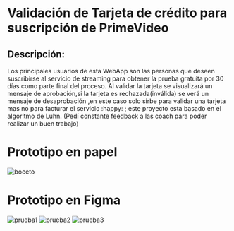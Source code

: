 # Validación de Tarjeta de crédito para suscripción de PrimeVideo
## Descripción:
Los principales usuarios de esta WebApp son las personas que deseen suscribirse al servicio de streaming para obtener la prueba gratuita por 30 días como parte final del proceso.
Al validar la tarjeta se visualizará un mensaje de aprobación,si la tarjeta es rechazada(inválida) se verá un mensaje de desaprobación ,en este caso solo sirbe para validar una tarjeta mas no para facturar el servicio :happy: ; este proyecto esta basado en el algoritmo de Luhn.
(Pedí constante feedback a las coach para poder realizar un buen trabajo)
# Prototipo en papel
![boceto](https://github.com/VivianaGuerraCustodio/LIM012-card-validation/blob/master/src/20200211_183531.jpg)
# Prototipo en Figma
![prueba1](https://github.com/VivianaGuerraCustodio/LIM012-card-validation/blob/master/src/prime1.jpg)
![prueba2](https://github.com/VivianaGuerraCustodio/LIM012-card-validation/blob/master/src/prime2.jpg)
![prueba3](https://github.com/VivianaGuerraCustodio/LIM012-card-validation/blob/master/src/prime3.jpg)